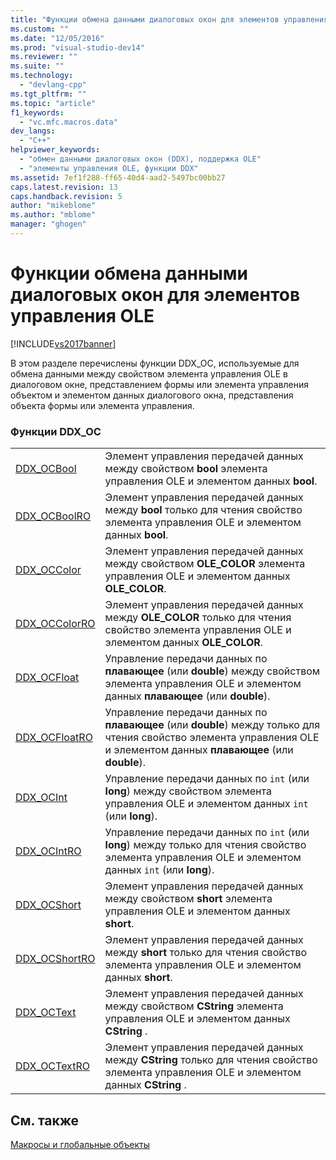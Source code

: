 ```yaml
---
title: "Функции обмена данными диалоговых окон для элементов управления OLE | Microsoft Docs"
ms.custom: ""
ms.date: "12/05/2016"
ms.prod: "visual-studio-dev14"
ms.reviewer: ""
ms.suite: ""
ms.technology: 
  - "devlang-cpp"
ms.tgt_pltfrm: ""
ms.topic: "article"
f1_keywords: 
  - "vc.mfc.macros.data"
dev_langs: 
  - "C++"
helpviewer_keywords: 
  - "обмен данными диалоговых окон (DDX), поддержка OLE"
  - "элементы управления OLE, функции DDX"
ms.assetid: 7ef1f288-ff65-40d4-aad2-5497bc00bb27
caps.latest.revision: 13
caps.handback.revision: 5
author: "mikeblome"
ms.author: "mblome"
manager: "ghogen"
---
```

# Функции обмена данными диалоговых окон для элементов управления OLE
[!INCLUDE[vs2017banner](../../assembler/inline/includes/vs2017banner.md)]

В этом разделе перечислены функции DDX\_OC, используемые для обмена данными между свойством элемента управления OLE в диалоговом окне, представлением формы или элемента управления объектом и элементом данных диалогового окна, представления объекта формы или элемента управления.  
  
### Функции DDX\_OC  
  
|||  
|-|-|  
|[DDX\_OCBool](../Topic/DDX_OCBool.md)|Элемент управления передачей данных между свойством **bool** элемента управления OLE и элементом данных **bool**.|  
|[DDX\_OCBoolRO](../Topic/DDX_OCBoolRO.md)|Элемент управления передачей данных между **bool** только для чтения свойство элемента управления OLE и элементом данных **bool**.|  
|[DDX\_OCColor](../Topic/DDX_OCColor.md)|Элемент управления передачей данных между свойством **OLE\_COLOR** элемента управления OLE и элементом данных **OLE\_COLOR**.|  
|[DDX\_OCColorRO](../Topic/DDX_OCColorRO.md)|Элемент управления передачей данных между **OLE\_COLOR** только для чтения свойство элемента управления OLE и элементом данных **OLE\_COLOR**.|  
|[DDX\_OCFloat](../Topic/DDX_OCFloat.md)|Управление передачи данных по **плавающее** \(или **double**\) между свойством элемента управления OLE и элементом данных **плавающее** \(или **double**\).|  
|[DDX\_OCFloatRO](../Topic/DDX_OCFloatRO.md)|Управление передачи данных по **плавающее** \(или **double**\) между только для чтения свойство элемента управления OLE и элементом данных **плавающее** \(или **double**\).|  
|[DDX\_OCInt](../Topic/DDX_OCInt.md)|Управление передачи данных по `int` \(или **long**\) между свойством элемента управления OLE и элементом данных `int` \(или **long**\).|  
|[DDX\_OCIntRO](../Topic/DDX_OCIntRO.md)|Управление передачи данных по `int` \(или **long**\) между только для чтения свойство элемента управления OLE и элементом данных `int` \(или **long**\).|  
|[DDX\_OCShort](../Topic/DDX_OCShort.md)|Элемент управления передачей данных между свойством **short** элемента управления OLE и элементом данных **short**.|  
|[DDX\_OCShortRO](../Topic/DDX_OCShortRO.md)|Элемент управления передачей данных между **short** только для чтения свойство элемента управления OLE и элементом данных **short**.|  
|[DDX\_OCText](../Topic/DDX_OCText.md)|Элемент управления передачей данных между свойством **CString**  элемента управления OLE и элементом данных **CString** .|  
|[DDX\_OCTextRO](../Topic/DDX_OCTextRO.md)|Элемент управления передачей данных между **CString**  только для чтения свойство элемента управления OLE и элементом данных **CString** .|  
  
## См. также  
 [Макросы и глобальные объекты](../../mfc/reference/mfc-macros-and-globals.md)